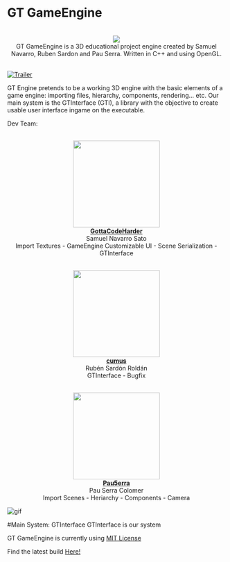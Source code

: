 # GT GameEngine

<p align="center">
   <br> <img src ="https://78.media.tumblr.com/e3c1fd5921741b4e633c658354752f99/tumblr_p140dkkDmc1vonij4o1_400.png" /></div>
<br> GT GameEngine is a 3D educational project engine created by Samuel Navarro, Ruben Sardon and Pau Serra. Written in C++ and using OpenGL.

 <br> [![Trailer](http://img.youtube.com/vi/Niu3g9-Bpkc/0.jpg)](https://www.youtube.com/watch?v=13-ZhI9oUw8)
</p>

GT Engine pretends to be a working 3D engine with the basic elements of a game engine: importing files, hierarchy, components, rendering... etc.
Our main system is the GTInterface (GTI), a library with the objective to create usable user interface ingame on the executable.

Dev Team:

<p align="center">
  <br> <img src="https://78.media.tumblr.com/754d2395803ccaf91f17a5f32d9d0840/tumblr_p141iwzYgm1vonij4o1_540.jpg" width="200" height="200">
  <br> <a href="https://github.com/GottaCodeHarder"> <b>GottaCodeHarder</b></a> 
  <br> Samuel Navarro Sato
  <br> Import Textures - GameEngine Customizable UI - Scene Serialization - GTInterface 
</p>

<p align="center">
  <br> <img src="https://78.media.tumblr.com/acc2027b302ae5c58dc1347275ae10a2/tumblr_p141wgyFCX1vonij4o1_1280.jpg" width="200" height="200">
  <br> <a href="https://github.com/cumus"> <b>cumus</b></a> 
  <br> Rubén Sardón Roldán
  <br> GTInterface - Bugfix
</p>

<p align="center">
  <br> <img src="https://78.media.tumblr.com/faa75b3f1c2bffaa63bbf538acba1299/tumblr_p141j7S5hM1vonij4o1_1280.jpg" width="200" height="200">
  <br> <a href="https://github.com/Pau5erra"> <b>Pau5erra</b></a> 
  <br> Pau Serra Colomer
  <br> Import Scenes - Heriarchy - Components - Camera
</p>

 ![gif](https://78.media.tumblr.com/dd2e5bf312e33fb6a71dbbc7fa23bc07/tumblr_p14k5lPeDr1vonij4o1_540.gif)

#Main System: GTInterface
GTInterface is our system 

GT GameEngine is currently using [MIT License](LICENSE.md)  

Find the latest build <a href="https://github.com/GottaCodeHarder/GT-Engine/releases" class="btn">Here!</a>
